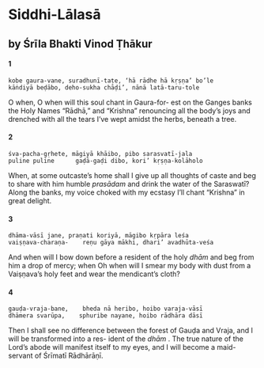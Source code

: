 # Siddhi-Lālasā

## by Śrīla Bhakti Vinod Ṭhākur

#### 1

    kobe gaura-vane, suradhunī-taṭe, ‘hā rādhe hā kṛṣṇa’ bo’le
    kāṅdiyā beḍābo, deho-sukha chāḍi’, nānā latā-taru-tole

O when, O when will this soul chant in Gaura-for- est on the Ganges banks the Holy Names “Rādhā,” and “Krishna” renouncing all the body’s joys and drenched with all the tears I’ve wept amidst the herbs, beneath a tree.

#### 2

    śva-pacha-gṛhete, māgiyā khāibo, pibo sarasvatī-jala
    puline puline      gaḍā-gaḍi dibo, kori’ kṛṣṇa-kolāholo

When, at some outcaste’s home shall I give up all thoughts of caste and beg to share with him humble *prasādam* and drink the water of the Saraswatī? Along the banks, my voice choked with my ecstasy I’ll chant “Krishna” in great delight.

#### 3

    dhāma-vāsī jane, praṇati koriyā, māgibo kṛpāra leśa
    vaiṣṇava-charaṇa-    reṇu gāya mākhi, dhari’ avadhūta-veśa

And when will I bow down before a resident of the holy *dhām* and beg from him a drop of mercy; when Oh when will I smear my body with dust from a Vaiṣṇava’s holy feet and wear the mendicant’s cloth?

#### 4

    gauḍa-vraja-bane,    bheda nā heribo, hoibo varaja-vāsī
    dhāmera svarūpa,    sphuribe nayane, hoibo rādhāra dāsī

Then I shall see no difference between the forest of Gauḍa and Vraja, and I will be transformed into a res- ident of the *dhām* . The true nature of the Lord’s abode will manifest itself to my eyes, and I will become a maid- servant of Śrīmatī Rādhārāṇī.


